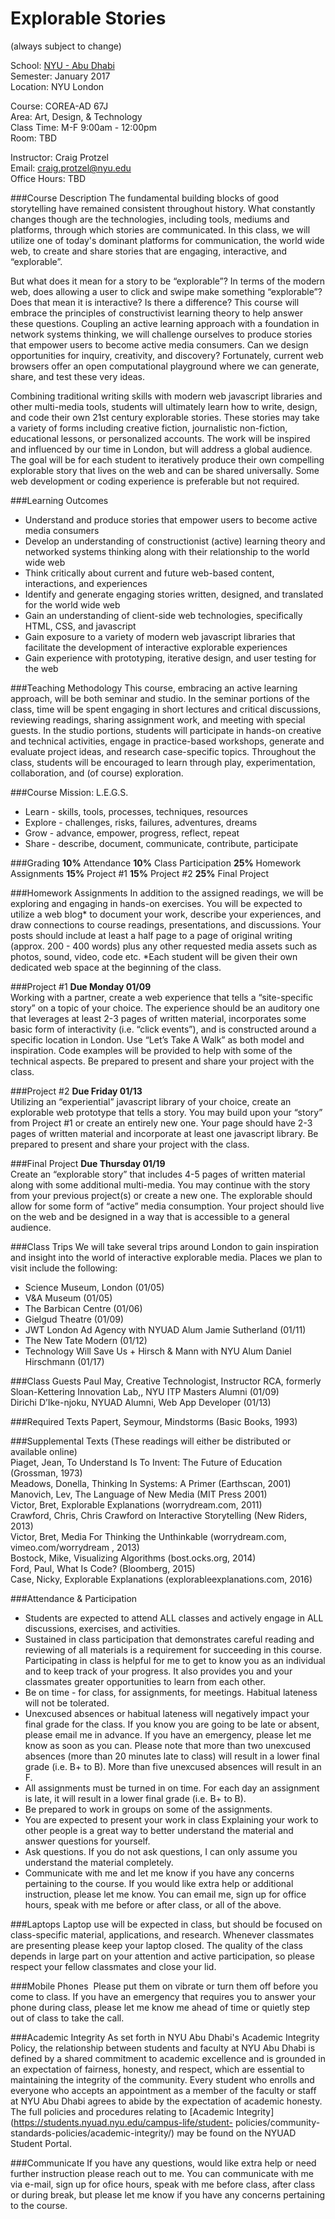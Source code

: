 Explorable Stories
==================
(always subject to change)

School: [NYU - Abu Dhabi](http://nyuad.nyu.edu/en/)  
Semester: January 2017  
Location: NYU London  

Course: COREA-AD 67J  
Area: Art, Design, & Technology  
Class Time: M-F 9:00am - 12:00pm  
Room: TBD  

Instructor: Craig Protzel  
Email: craig.protzel@nyu.edu  
Office Hours: TBD

###Course Description
The fundamental building blocks of good storytelling have remained consistent throughout history. What constantly changes though are the technologies, including tools, mediums and platforms, through which stories are communicated. In this class, we will utilize one of today's dominant platforms for communication, the world wide web, to create and share stories that are engaging, interactive, and “explorable”.   

But what does it mean for a story to be “explorable”? In terms of the modern web, does allowing a user to click and swipe make something “explorable”? Does that mean it is interactive? Is there a difference? This course will embrace the principles of constructivist learning theory to help answer these questions. Coupling an active learning approach with a foundation in network systems thinking, we will challenge ourselves to produce stories that empower users to become active media consumers. Can we design opportunities for inquiry, creativity, and discovery?  Fortunately, current web browsers offer an open computational playground where we can generate, share, and test these very ideas.   

Combining traditional writing skills with modern web javascript libraries and other multi-media tools, students will ultimately learn how to write, design, and code their own 21st century explorable stories. These stories may take a variety of forms including creative fiction, journalistic non-fiction, educational lessons, or personalized accounts. The work will be inspired and influenced by our time in London, but will address a global audience. The goal will be for each student to iteratively produce their own compelling explorable story that lives on the web and can be shared universally. Some web development or coding experience is preferable but not required.  

###Learning Outcomes
* Understand and produce stories that empower users to become active media consumers  
* Develop an understanding of constructionist (active) learning theory and networked systems thinking along with their relationship to the world wide web    
* Think critically about current and future web-based content, interactions, and experiences
* Identify and generate engaging stories written, designed, and translated for the world wide web  
* Gain an understanding of client-side web technologies, specifically HTML, CSS, and javascript  
* Gain exposure to a variety of modern web javascript libraries that facilitate the development of interactive explorable experiences  
* Gain experience with prototyping, iterative design, and user testing for the web  

###Teaching Methodology
This course, embracing an active learning approach, will be both seminar and studio. In the seminar portions of the class, time will be spent engaging in short lectures and critical discussions, reviewing readings, sharing assignment work, and meeting with special guests. In the studio portions, students will participate in hands-on creative and technical activities, engage in practice-based workshops, generate and evaluate project ideas, and research case-specific topics. Throughout the class, students will be encouraged to learn through play, experimentation, collaboration, and (of course) exploration.  

###Course Mission: L.E.G.S.
* Learn - skills, tools, processes, techniques, resources
* Explore - challenges, risks, failures, adventures, dreams 
* Grow - advance, empower, progress, reflect, repeat
* Share - describe, document, communicate, contribute, participate

###Grading
**10%** Attendance
**10%** Class Participation
**25%** Homework Assignments 
**15%** Project #1
**15%** Project #2
**25%** Final Project

###Homework Assignments
In addition to the assigned readings, we will be exploring and engaging in hands-on exercises. You will be expected to utilize a web blog* to document your work, describe your experiences, and draw connections to course readings, presentations, and discussions. Your posts should include at least a half page to a page of original writing (approx. 200 - 400 words) plus any other requested media assets such as photos, sound, video, code etc.
*Each student will be given their own dedicated web space at the beginning of the class.

###Project #1
**Due Monday 01/09**  
Working with a partner, create a web experience that tells a “site-specific story” on a topic of your choice. The experience should be an auditory one that  leverages at least 2-3 pages of written material, incorporates some basic form of interactivity (i.e. “click events”), and is constructed around a specific location in London. Use “Let’s Take A Walk” as both model and inspiration. Code examples will be provided to help with some of the technical aspects. Be prepared to present and share your project with the class. 

###Project #2
**Due Friday 01/13**  
Utilizing an “experiential” javascript library of your choice, create an explorable web prototype that tells a story. You may build upon your “story” from Project #1 or create an entirely new one. Your page should have 2-3 pages of written material and incorporate at least one javascript library. Be prepared to present and share your project with the class.

###Final Project
**Due Thursday 01/19**  
Create an “explorable story” that includes 4-5 pages of written material along with some additional multi-media. You may continue with the story from your previous project(s) or create a new one. The explorable should allow for some form of “active” media consumption. Your project should live on the web and be designed in a way that is accessible to a general audience.

###Class Trips
We will take several trips around London to gain inspiration and insight into the world of interactive explorable media. Places we plan to visit include the following:  
* Science Museum, London (01/05)
* V&A Museum (01/05)  
* The Barbican Centre (01/06)  
* Gielgud Theatre (01/09)  
* JWT London Ad Agency  with NYUAD Alum Jamie Sutherland (01/11)
* The New Tate Modern (01/12)  
* Technology Will Save Us +  Hirsch & Mann  with NYU Alum Daniel Hirschmann (01/17)  

###Class Guests
Paul May, Creative Technologist, Instructor RCA, formerly Sloan-Kettering Innovation Lab,, NYU ITP Masters Alumni (01/09)  
Dirichi D’Ike-njoku, NYUAD Alumni, Web App Developer (01/13)   

###Required  Texts
Papert, Seymour, Mindstorms (Basic Books, 1993)  

###Supplemental Texts
(These readings will either be distributed or available online)  
Piaget, Jean, To Understand Is To Invent: The Future of Education (Grossman, 1973)  
Meadows, Donella, Thinking In Systems: A Primer (Earthscan, 2001)  
Manovich, Lev, The Language of New Media (MIT Press 2001)  
Victor, Bret, Explorable Explanations (worrydream.com, 2011)  
Crawford, Chris, Chris Crawford on Interactive Storytelling (New Riders, 2013)  
Victor, Bret, Media For Thinking the Unthinkable (worrydream.com, vimeo.com/worrydream , 2013)  
Bostock, Mike, Visualizing Algorithms (bost.ocks.org, 2014)  
Ford, Paul, What Is Code? (Bloomberg, 2015)  
Case, Nicky, Explorable Explanations (explorableexplanations.com, 2016)  

###Attendance & Participation
* Students are expected to attend ALL classes and actively engage in ALL discussions, exercises, and activities.   
* Sustained in class participation that demonstrates careful reading and reviewing of all materials is a requirement for succeeding in this course. Participating in class is helpful for me to get to know you as an individual and to keep track of your progress. It also provides you and your classmates greater opportunities to learn from each other.  
* Be on time - for class, for assignments, for meetings. Habitual lateness will not be tolerated.   
* Unexcused absences or habitual lateness will negatively impact your final grade for the class. If you know you are going to be late or absent, please email me in advance. If you have an emergency, please let me know as soon as you can. Please note that more than two unexcused absences (more than 20 minutes late to class) will result in a lower final grade (i.e. B+ to B). More than five unexcused absences will result in an F.  
* All assignments must be turned in on time. For each day an assignment is late, it will result in a lower final grade (i.e. B+ to B).   
* Be prepared to work in groups on some of the assignments.  
* You are expected to present your work in class  Explaining your work to other people is a great way to better understand the material and answer questions for yourself.  
* Ask questions. If you do not ask questions, I can only assume you understand the material completely.  
* Communicate with me and let me know if you have any concerns pertaining to the course. If you would like extra help or additional instruction, please let me know. You can email me, sign up for office hours, speak with me before or after class, or all of the above.  

###Laptops
Laptop use will be expected in class, but should be focused on class-specific material, applications, and research. Whenever classmates are presenting please keep your laptop closed. The quality of the class depends in large part on your attention and active participation, so please respect your fellow classmates and close your lid.  

###Mobile Phones
 Please put them on vibrate or turn them off before you come to class. If you have an emergency that requires you to answer your phone during class, please let me know me ahead of time or quietly step out of class to take the call.  

###Academic Integrity
As set forth in NYU Abu Dhabi's Academic Integrity Policy, the relationship between students and faculty at NYU Abu Dhabi is defined by a shared commitment to academic excellence and is grounded in an expectation of fairness, honesty, and respect, which are essential to maintaining the integrity of the community. Every student who enrolls and everyone who accepts an appointment as a member of the faculty or staff at NYU Abu Dhabi agrees to abide by the expectation of academic honesty. The full policies and procedures relating to [Academic Integrity](https://students.nyuad.nyu.edu/campus-life/student- policies/community-standards-policies/academic-integrity/) may be found on the NYUAD Student Portal.   

###Communicate
If you have any questions, would like extra help or need further instruction please reach out to me. You can communicate with me via e-mail, sign up for ofice hours, speak with me before class, after class or during break, but please let me know if you have any concerns pertaining to the course.  
